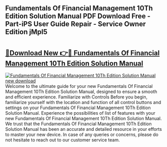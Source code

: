 ## Fundamentals Of Financial Management 10Th Edition Solution Manual PDF Download Free - Part-iPS User Guide Repair - Service Owner Edition jMpl5

# <h2><a href="http://bc17008.oget.top/?id=Fundamentals+Of+Financial+Management+10Th+Edition+Solution+Manual">🔗Download New 👉🔴 Fundamentals Of Financial Management 10Th Edition Solution Manual</a></h2>

[![Fundamentals Of Financial Management 10Th Edition Solution Manual new download](https://i.imgur.com/5g1atiW.png)](http://bc17008.oget.top/?id=Fundamentals+Of+Financial+Management+10Th+Edition+Solution+Manual)
Welcome to the ultimate guide for your new Fundamentals Of Financial Management 10Th Edition Solution Manual, designed to ensure a smooth and efficient experience. Familiarize with Controls Before you begin, familiarize yourself with the location and function of all control buttons and settings on your Fundamentals Of Financial Management 10Th Edition Solution Manual. Experience the possibilities of list of features with your new Fundamentals Of Financial Management 10Th Edition Solution Manual. We trust that the Fundamentals Of Financial Management 10Th Edition Solution Manual has been an accurate and detailed resource in your efforts to master your new device. In case of any queries or concerns, please do not hesitate to reach out to our customer service team.
